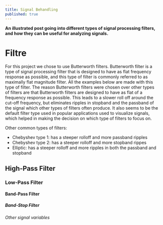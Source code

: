 ```yaml
---
title: Signal Behandling
published: true
---
```




**An illustrated post going into different types of signal processing filters, and how they can be useful for analyzing signals.**

# [](#header-1)Filtre

For this project we chose to use Butterworth filters. Butterworth filter is a type of signal processing filter that is designed to have as flat frequency response as possible, and this type of filter is commonly referred to as maximally flat magnitude filter. All the examples below are made with this type of filter. The reason Butterworth filters were chosen over other types of filters are that Butterworth filters are designed to have as flat of a frequency response as possible. This leads to a slower roll off around the cut-off frequency, but eliminates ripples in stopband and the passband of the signal which other types of filters often produce. It also seems to be the default filter type used in popular applications used to visualize signals, which helped in making the decision on which type of filters to focus on.

Other common types of filters:

* Chebyshev type 1:  has a steeper rolloff and more passband ripples
* Chebyshev type 2:  has a steeper rolloff and more stopband rippes
* Elliptic:  has a steeper rolloff and more ripples in both the passband and stopband

## [](#header-2)High-Pass Filter


### [](#header-3)Low-Pass Filter


#### [](#header-4)Band-Pass Filter


##### [](#header-5)Band-Stop Filter


###### [](#header-6)Other signal variables


